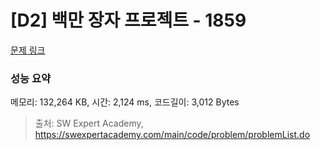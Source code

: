 # [D2] 백만 장자 프로젝트 - 1859 

[문제 링크](https://swexpertacademy.com/main/code/problem/problemDetail.do?contestProbId=AV5LrsUaDxcDFAXc) 

### 성능 요약

메모리: 132,264 KB, 시간: 2,124 ms, 코드길이: 3,012 Bytes



> 출처: SW Expert Academy, https://swexpertacademy.com/main/code/problem/problemList.do